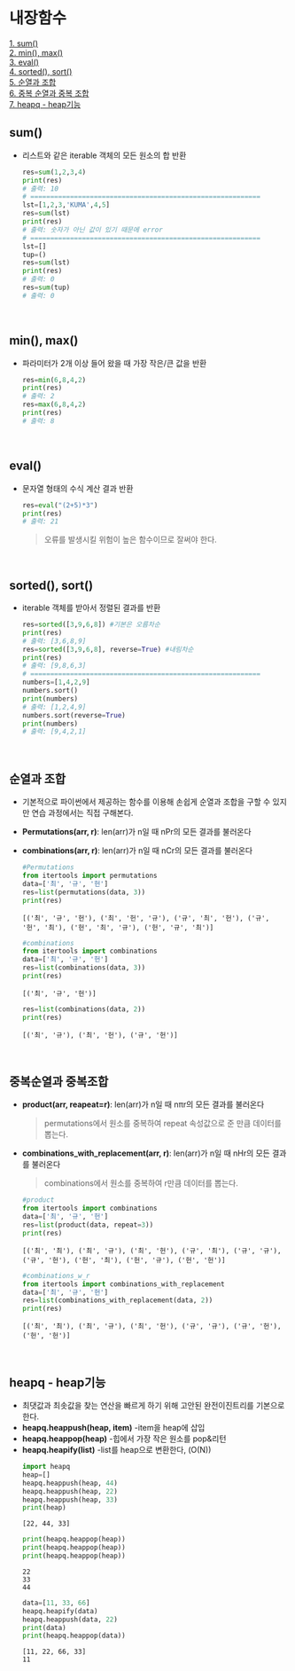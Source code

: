 # 내장함수

[1. sum()](#sum)</br>
[2. min(), max()](#min-max)</br>
[3. eval()](#eval)</br>
[4. sorted(), sort()](#sorted-sort)</br>
[5. 순열과 조합](#순열과-조합)</br>
[6. 중복 순열과 중복 조합](#중복순열과-중복조합)</br>
[7. heapq - heap기능](#heapq---heap기능)</br>

## **sum()**
* 리스트와 같은 iterable 객체의 모든 원소의 합 반환
  ```python
  res=sum(1,2,3,4)
  print(res)
  # 출력: 10
  # ==========================================================
  lst=[1,2,3,'KUMA',4,5]
  res=sum(lst)
  print(res)
  # 출력: 숫자가 아닌 값이 있기 때문에 error
  # ==========================================================
  lst=[]
  tup=()
  res=sum(lst)
  print(res)
  # 출력: 0
  res=sum(tup)
  # 출력: 0
  ```
</br>

## **min(), max()** 
* 파라미터가 2개 이상 들어 왔을 때 가장 작은/큰 값을 반환
  ```python
  res=min(6,8,4,2)
  print(res)
  # 출력: 2
  res=max(6,8,4,2)
  print(res)
  # 출력: 8
  ```
</br>

## **eval()**
* 문자열 형태의 수식 계산 결과 반환
  ```python
  res=eval("(2+5)*3")
  print(res)
  # 출력: 21
  ```
  > 오류를 발생시킬 위험이 높은 함수이므로 잘써야 한다.   

</br>

## **sorted(), sort()**
* iterable 객체를 받아서 정렬된 결과를 반환
  ```python
  res=sorted([3,9,6,8]) #기본은 오름차순
  print(res)
  # 출력: [3,6,8,9]
  res=sorted([3,9,6,8], reverse=True) #내림차순
  print(res)
  # 출력: [9,8,6,3]
  # ==========================================================
  numbers=[1,4,2,9]
  numbers.sort()
  print(numbers)
  # 출력: [1,2,4,9]
  numbers.sort(reverse=True)
  print(numbers)
  # 출력: [9,4,2,1]
  ```
</br>
 
## **순열과 조합** 
* 기본적으로 파이썬에서 제공하는 함수를 이용해 손쉽게 순열과 조합을 구할 수 있지만 연습 과정에서는 직접 구해본다.
* **Permutations(arr, r)**: len(arr)가 n일 때 nPr의 모든 결과를 불러온다
* **combinations(arr, r)**: len(arr)가 n일 때 nCr의 모든 결과를 불러온다

  ```python
  #Permutations
  from itertools import permutations
  data=['최', '규', '헌']
  res=list(permutations(data, 3))
  print(res)
  ```
  ```
  [('최', '규', '헌'), ('최', '헌', '규'), ('규', '최', '헌'), ('규', '헌', '최'), ('헌', '최', '규'), ('헌', '규', '최')]
  ```
  ```python
  #combinations
  from itertools import combinations
  data=['최', '규', '헌']
  res=list(combinations(data, 3))
  print(res)
  ```
  ```
  [('최', '규', '헌')]
  ```
  ```python
  res=list(combinations(data, 2))
  print(res)
  ```
  ```
  [('최', '규'), ('최', '헌'), ('규', '헌')]
  ```
</br>

## **중복순열과 중복조합**
* **product(arr, reapeat=r)**: len(arr)가 n일 때 nπr의 모든 결과를 불러온다
  > permutations에서 원소를 중복하여 repeat 속성값으로 준 만큼 데이터를 뽑는다.   
* **combinations_with_replacement(arr, r)**: len(arr)가 n일 때 nHr의 모든 결과를 불러온다
  > combinations에서 원소를 중복하여 r만큼 데이터를 뽑는다.

  ```python
  #product
  from itertools import combinations
  data=['최', '규', '헌']
  res=list(product(data, repeat=3))
  print(res)
  ```
  ```
  [('최', '최'), ('최', '규'), ('최', '헌'), ('규', '최'), ('규', '규'), ('규', '헌'), ('헌', '최'), ('헌', '규'), ('헌', '헌')]    
  ```

  ```python
  #combinations_w_r
  from itertools import combinations_with_replacement
  data=['최', '규', '헌']
  res=list(combinations_with_replacement(data, 2))
  print(res)
  ```
  ```
  [('최', '최'), ('최', '규'), ('최', '헌'), ('규', '규'), ('규', '헌'), ('헌', '헌')]
  ```
</br>

## **heapq - heap기능**
* 최댓값과 최솟값을 찾는 연산을 빠르게 하기 위해 고안된 완전이진트리를 기본으로 한다.
* **heapq.heappush(heap, item)** -item을 heap에 삽입 
* **heapq.heappop(heap)** -힙에서 가장 작은 원소를 pop&리턴
* **heapq.heapify(list)** -list를 heap으로 변환한다, (O(N))
  ```python
  import heapq
  heap=[]
  heapq.heappush(heap, 44)
  heapq.heappush(heap, 22)
  heapq.heappush(heap, 33)
  print(heap)
  ```
  ```
  [22, 44, 33]
  ```
  ```python
  print(heapq.heappop(heap))
  print(heapq.heappop(heap))
  print(heapq.heappop(heap))
  ```
  ```
  22
  33
  44
  ```
  ```python
  data=[11, 33, 66]
  heapq.heapify(data)
  heapq.heappush(data, 22)
  print(data)
  print(heapq.heappop(data))
  ```
  ```
  [11, 22, 66, 33]
  11
  ```

